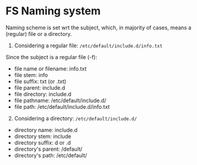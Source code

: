 # FS Naming system

Naming scheme is set wrt the subject, which, in majority of cases, means a (regular) file or a directory.

1. Considering a regular file: `/etc/default/include.d/info.txt`

Since the subject is a regular file (-f):
- file name or filename: info.txt
- file stem:      info
- file suffix:    txt (or .txt)
- file parent:    include.d
- file directory: include.d
- file pathname:  /etc/default/include.d/
- file path:      /etc/default/include.d/info.txt

2. Considering a directory: `/etc/default/include.d/`
- directory name:     include.d
- directory stem:     include
- directory suffix:   d or .d
- directory's parent: /default/
- directory's path:   /etc/default/
